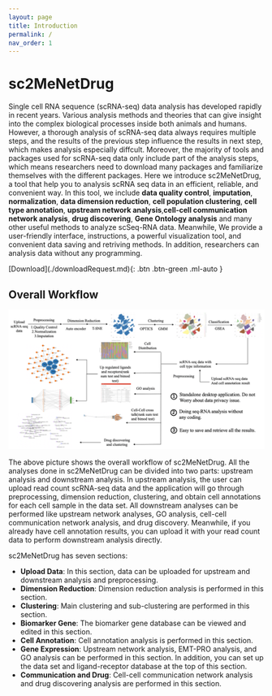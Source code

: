 ```yaml
---
layout: page
title: Introduction
permalink: /
nav_order: 1
---
```


# sc2MeNetDrug

Single cell RNA sequence (scRNA-seq) data analysis has developed rapidly in recent years. Various analysis methods and theories that can give insight into the complex biological processes inside both animals and humans. However, a thorough analysis of scRNA-seq data always requires multiple steps, and the results of the previous step influence the results in next step, which makes analysis especially diffcult. Moreover, the majority of tools and packages used for scRNA-seq data only include part of the analysis steps, which means researchers need to download many packages and familiarize themselves with the different packages. Here we introduce sc2MeNetDrug, a tool that help you to analysis scRNA seq data in an efficient, reliable, and convenient way. In this tool, we include **data quality control**, **imputation**, **normalization**, **data dimension reduction**, **cell population clustering**, **cell type annotation**, **upstream network analysis**,**cell-cell communication network analysis**, **drug discovering**, **Gene Ontology analysis** and many other useful methods to analyze scSeq-RNA data. Meanwhile, We provide a user-friendly interface, instructions, a powerful visualization tool, and convenient data saving and retriving methods. In addition, researchers can analysis data without any programming.

<span class="fs-8">
[Download](./downloadRequest.md){: .btn .btn-green .ml-auto }
</span>

## Overall Workflow

<p align="center"><img src="pic/workflow.png" alt="workflow" style="zoom:67%;" /></p>

The above  picture shows the overall workflow of sc2MeNetDrug. All the analyses done in sc2MeNetDrug can be divided into two parts: upstream analysis and downstream analysis. In upstream analysis, the user can upload read count scRNA-seq data and the application will go through preprocessing, dimension reduction, clustering, and obtain cell annotations for each cell sample in the data set. All downstream analyses can be performed like upstream network analyses, GO analysis, cell-cell communication network analysis, and drug discovery. Meanwhile, if you already have cell annotation results, you can upload it with your read count data to perform downstream analysis directly.

sc2MeNetDrug has seven sections:

* **Upload Data**: In this section, data can be uploaded for upstream and downstream analysis and preprocessing.
* **Dimension Reduction**: Dimension reduction analysis is performed in this section.
* **Clustering**: Main clustering and sub-clustering are performed in this section.
* **Biomarker Gene**: The biomarker gene database can be viewed and edited in this section. 
* **Cell Annotation**: Cell annotation analysis is performed in this section.
* **Gene Expression**: Upstream network analysis, EMT-PRO analysis, and GO analysis can be performed in this section. In addition, you can set up the data set and ligand-receptor database at the top of this section.
* **Communication and Drug**: Cell-cell communication network analysis and drug discovering analysis are performed in this section.



